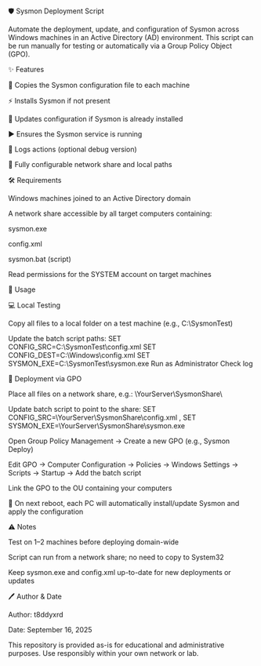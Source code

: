 🛡️ Sysmon Deployment Script

Automate the deployment, update, and configuration of Sysmon across Windows machines in an Active Directory (AD) environment. This script can be run manually for testing or automatically via a Group Policy Object (GPO).

✨ Features

📂 Copies the Sysmon configuration file to each machine

⚡ Installs Sysmon if not present

🔄 Updates configuration if Sysmon is already installed

▶️ Ensures the Sysmon service is running

📝 Logs actions (optional debug version)

🔧 Fully configurable network share and local paths

🛠️ Requirements

Windows machines joined to an Active Directory domain

A network share accessible by all target computers containing:

sysmon.exe

config.xml

sysmon.bat (script)

Read permissions for the SYSTEM account on target machines

🚀 Usage

💻 Local Testing

Copy all files to a local folder on a test machine (e.g., C:\SysmonTest)

Update the batch script paths:
SET CONFIG_SRC=C:\SysmonTest\config.xml
SET CONFIG_DEST=C:\Windows\config.xml
SET SYSMON_EXE=C:\SysmonTest\sysmon.exe
Run as Administrator
Check log


🏢 Deployment via GPO

Place all files on a network share, e.g.: \\YourServer\SysmonShare\

Update batch script to point to the share: SET CONFIG_SRC=\\YourServer\SysmonShare\config.xml , SET SYSMON_EXE=\\YourServer\SysmonShare\sysmon.exe

Open Group Policy Management → Create a new GPO (e.g., Sysmon Deploy)

Edit GPO → Computer Configuration → Policies → Windows Settings → Scripts → Startup → Add the batch script

Link the GPO to the OU containing your computers

🔄 On next reboot, each PC will automatically install/update Sysmon and apply the configuration

⚠️ Notes

Test on 1–2 machines before deploying domain-wide

Script can run from a network share; no need to copy to System32

Keep sysmon.exe and config.xml up-to-date for new deployments or updates

🖊️ Author & Date

Author: t8ddyxrd

Date: September 16, 2025

This repository is provided as-is for educational and administrative purposes. Use responsibly within your own network or lab.
